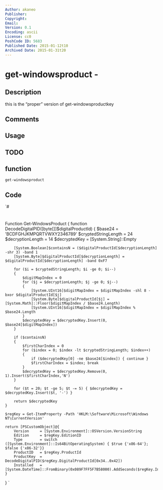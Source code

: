 ```yaml
---
Author: akaneo
Publisher: 
Copyright: 
Email: 
Version: 0.1
Encoding: ascii
License: cc0
PoshCode ID: 5683
Published Date: 2015-01-12t10
Archived Date: 2015-01-31t20
---
```


# get-windowsproduct - 

## Description

this is the “proper” version of get-windowsproductkey

## Comments



## Usage



## TODO



## function

`get-windowsproduct`

## Code

`#
 #
 Function Get-WindowsProduct
 {
 	function DecodeDigitalPID([byte[]]$digitalProductId)
 	{
 		$base24 = 'BCDFGHJKMPQRTVWXY2346789'
 		$cryptedStringLength = 24
 		$decryptionLength = 14
 		$decryptedKey = [System.String]::Empty
 
 		[System.Boolean]$containsN = ($digitalProductId[$decryptionLength] -shr 3) -band 1
 		[System.Byte]$digitalProductId[$decryptionLength] = $digitalProductId[$decryptionLength] -band 0xF7
 
 		for ($i = $cryptedStringLength; $i -ge 0; $i--)
 		{
 			$digitMapIndex = 0
 			for ($j = $decryptionLength; $j -ge 0; $j--)
 			{
 				[System.UInt16]$digitMapIndex = $digitMapIndex -shl 8 -bxor $digitalProductId[$j]
 				[System.Byte]$digitalProductId[$j] = [System.Math]::Floor($digitMapIndex / $base24.Length)
 				[System.UInt16]$digitMapIndex = $digitMapIndex % $base24.Length
 			}
 			$decryptedKey = $decryptedKey.Insert(0, $base24[$digitMapIndex])
 		}
 
 		if ($containsN)
 		{
 			$firstCharIndex = 0
 			for ($index = 0; $index -lt $cryptedStringLength; $index++)
 			{
 				if ($decryptedKey[0] -ne $base24[$index]) { continue }
 				$firstCharIndex = $index; break
 			}
 			$decryptedKey = $decryptedKey.Remove(0, 1).Insert($firstCharIndex,'N')
 		}
 
 		for ($t = 20; $t -ge 5; $t -= 5) { $decryptedKey = $decryptedKey.Insert($t, '-') }
 
 		return $decryptedKey
 	}
 
 	$regKey = Get-ItemProperty -Path 'HKLM:\Software\Microsoft\Windows NT\CurrentVersion'
 
 	return [PSCustomObject]@{
 		Version		= [System.Environment]::OSVersion.VersionString
 		Edition		= $regKey.EditionID
 		Type		= switch ([System.Environment]::Is64BitOperatingSystem) { $true {'x86-64'}; $false {'x86-32'}}
 		ProductID	= $regKey.ProductId
 		ProductKey	= DecodeDigitalPID($regKey.DigitalProductId[0x34..0x42])
 		Installed	= [System.DateTime]::FromBinary(0x089F7FF5F7B58000).AddSeconds($regKey.InstallDate).ToLocalTime()
 	}
 }
`

